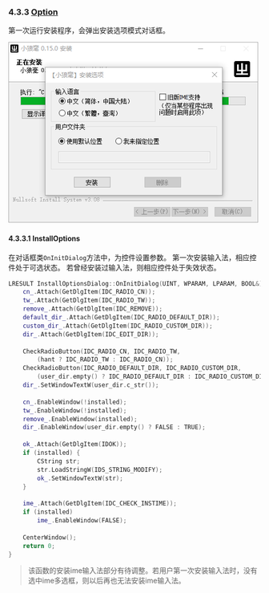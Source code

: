 ### 4.3.3 [Option](https://github.com/ChineseInputMethod/weasel/blob/master/doc/4.3%20WeaselSetup/4.3.3%20Option/InstallOptionsDlg.cpp.md)

第一次运行安装程序，会弹出安装选项模式对话框。

![Option](InstallOptionsDlg.png)

#### 4.3.3.1 InstallOptions

在对话框类`OnInitDialog`方法中，为控件设置参数。
第一次安装输入法，相应控件处于可选状态。
若曾经安装过输入法，则相应控件处于失效状态。

```CPP
LRESULT InstallOptionsDialog::OnInitDialog(UINT, WPARAM, LPARAM, BOOL&) {
	cn_.Attach(GetDlgItem(IDC_RADIO_CN));
	tw_.Attach(GetDlgItem(IDC_RADIO_TW));
	remove_.Attach(GetDlgItem(IDC_REMOVE));
	default_dir_.Attach(GetDlgItem(IDC_RADIO_DEFAULT_DIR));
	custom_dir_.Attach(GetDlgItem(IDC_RADIO_CUSTOM_DIR));
	dir_.Attach(GetDlgItem(IDC_EDIT_DIR));

	CheckRadioButton(IDC_RADIO_CN, IDC_RADIO_TW,
		(hant ? IDC_RADIO_TW : IDC_RADIO_CN));
	CheckRadioButton(IDC_RADIO_DEFAULT_DIR, IDC_RADIO_CUSTOM_DIR,
		(user_dir.empty() ? IDC_RADIO_DEFAULT_DIR : IDC_RADIO_CUSTOM_DIR));
	dir_.SetWindowTextW(user_dir.c_str());

	cn_.EnableWindow(!installed);
	tw_.EnableWindow(!installed);
	remove_.EnableWindow(installed);
	dir_.EnableWindow(user_dir.empty() ? FALSE : TRUE);

	ok_.Attach(GetDlgItem(IDOK));
	if (installed) {
		CString str;
		str.LoadStringW(IDS_STRING_MODIFY);
		ok_.SetWindowTextW(str);
	}

	ime_.Attach(GetDlgItem(IDC_CHECK_INSTIME));
	if (installed)
		ime_.EnableWindow(FALSE);

	CenterWindow();
	return 0;
}
```

>该函数的安装ime输入法部分有待调整。若用户第一次安装输入法时，没有选中ime多选框，则以后再也无法安装ime输入法。